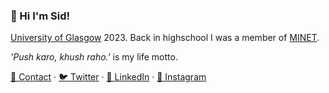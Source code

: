 ### 👋 Hi I'm Sid!
[University of Glasgow](https://gla.ac.uk) 2023. Back in highschool I was a member of [MINET](https://minet.co/). 

_'Push karo, khush raho.'_ is my life motto.

[📇 Contact](https://sid.gg/) · [🐦 Twitter](https://twitter.com/scholaronroad) · [👔 LinkedIn](https://linkedin.com/in/sidhant-bhavnani) · [📸 Instagram](https://www.instagram.com/bhavnani.pvt/) 
